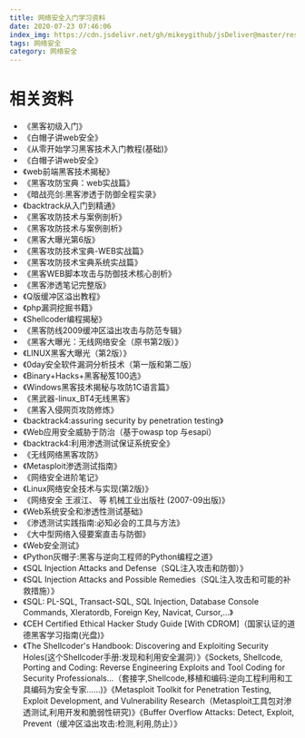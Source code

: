 ```yaml
---
title: 网络安全入门学习资料
date: 2020-07-23 07:46:06
index_img: https://cdn.jsdelivr.net/gh/mikeygithub/jsDeliver@master/resource/img/safe.jpeg
tags: 网络安全
category: 网络安全
---
```



# 相关资料

- 《黑客初级入门》
- 《白帽子讲web安全》
- 《从零开始学习黑客技术入门教程(基础)》
- 《白帽子讲web安全》
- 《web前端黑客技术揭秘》
- 《黑客攻防宝典：web实战篇》
- 《暗战亮剑:黑客渗透于防御全程实录》
- 《backtrack从入门到精通》
- 《黑客攻防技术与案例剖析》
- 《黑客攻防技术与案例剖析》
- 《黑客大曝光第6版》
- 《黑客攻防技术宝典-WEB实战篇》
- 《黑客攻防技术宝典系统实战篇》
- 《黑客WEB脚本攻击与防御技术核心剖析》
- 《黑客渗透笔记完整版》
- 《Q版缓冲区溢出教程》
- 《php漏洞挖掘书籍》
- 《Shellcoder编程揭秘》
- 《黑客防线2009缓冲区溢出攻击与防范专辑》
- 《黑客大曝光：无线网络安全（原书第2版）》
- 《LINUX黑客大曝光（第2版）》
- 《0day安全软件漏洞分析技术（第一版和第二版）
- 《Binary+Hacks+黑客秘笈100选》
- 《Windows黑客技术揭秘与攻防1C语言篇》
- 《黑武器-linux_BT4无线黑客》
- 《黑客入侵网页攻防修炼》
- 《backtrack4:assuring security by penetration testing》
- 《Web应用安全威胁于防治（基于owasp top 与esapi）
- 《backtrack4:利用渗透测试保证系统安全》
- 《无线网络黑客攻防》
- 《Metasploit渗透测试指南》
- 《网络安全进阶笔记》
- 《Linux网络安全技术与实现(第2版)》
- 《网络安全 王淑江、 等 机械工业出版社 (2007-09出版)》
- 《Web系统安全和渗透性测试基础》
- 《渗透测试实践指南:必知必会的工具与方法》
- 《大中型网络入侵要案直击与防御》
- 《Web安全测试》
- 《Python灰帽子:黑客与逆向工程师的Python编程之道》
- 《SQL Injection Attacks and Defense（SQL注入攻击和防御）》
- 《SQL Injection Attacks and Possible Remedies（SQL注入攻击和可能的补救措施）》
- 《SQL: PL-SQL, Transact-SQL, SQL Injection, Database Console Commands, Xleratordb, Foreign Key, Navicat, Cursor,...》
- 《CEH Certified Ethical Hacker Study Guide [With CDROM]（国家认证的道德黑客学习指南(光盘)》
- 《The Shellcoder's Handbook: Discovering and Exploiting Security Holes(这个Shellcoder手册:发现和利用安全漏洞）》《Sockets, Shellcode, Porting and Coding: Reverse Engineering Exploits and Tool Coding for Security Professionals...（套接字,Shellcode,移植和编码:逆向工程利用和工具编码为安全专家……)》《Metasploit Toolkit for Penetration Testing, Exploit Development, and Vulnerability Research（Metasploit工具包对渗透测试,利用开发和脆弱性研究)》《Buffer Overflow Attacks: Detect, Exploit, Prevent（缓冲区溢出攻击:检测,利用,防止）》
